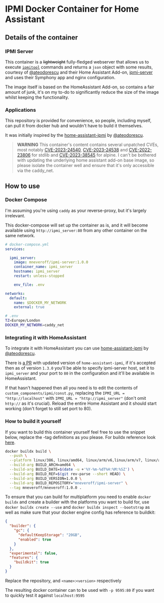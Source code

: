 # IPMI Docker Container for Home Assistant

## Details of the container

### IPMI Server

This container is a ~~lightweight~~ fully-fledged webserver that allows us to execute [`ipmitool`](https://linux.die.net/man/1/ipmitool) commands and returns a `json` object with some results, courtesy of [@ateodorescu](https://github.com/ateodorescu) and their Home Assistant Add-on, [ipmi-server](home-assistant-addons) and uses their Symphony app and nginx configuration.

The image itself is based on the HomeAssistant Add-on, so contains a fair amount of junk, it's on my to-do to significantly reduce the size of the image whilst keeping the functionality.

### Applications

This repository is provided for convenience, so people, including myself, can pull it from docker hub and wouldn't have to build it themselves.

It was initially inspired by the [home-assistant-ipmi](https://github.com/ateodorescu/home-assistant-ipmi) by [@ateodorescu](https://github.com/ateodorescu).

> **WARNING** This container's content contains several unpatched CVEs, most notably [CVE-2023-24540⁠](https://scout.docker.com/vulnerabilities/id/CVE-2023-24540?s=golang&n=stdlib&t=golang&vr=%3C1.19.9), [CVE-2023-24538⁠](https://scout.docker.com/vulnerabilities/id/CVE-2023-24538?s=golang&n=stdlib&t=golang&vr=%3C1.19.8) and [CVE-2022-23806⁠](https://scout.docker.com/vulnerabilities/id/CVE-2022-23806?s=golang&n=stdlib&t=golang&vr=%3E=1.17.0-0,%3C1.17.7) for stdlib and [CVE-2023-38545⁠](https://scout.docker.com/vulnerabilities/id/CVE-2023-38545?s=alpine&n=curl&ns=alpine&t=apk&osn=alpine&osv=3.18&vr=%3C8.4.0-r0) for alpine. I can't be bothered with updating the underlying home assistant add-on base image, so please isolate the container well and ensure that it's only accessible via the caddy_net.

## How to use

### Docker Compose

I'm assuming you're using `caddy` as your reverse-proxy, but it's largely irrelevant. 

This docker-compose will set up the container as is, and it will become available using `http://ipmi_server:80` from any other container on the same network.

``` yml
# docker-compose.yml
services:

  ipmi_server:
    image: mneveroff/ipmi-server:1.0.0
    container_name: ipmi_server
    hostname: ipmi_server
    restart: unless-stopped

    env_file: .env

networks:
  default:
    name: $DOCKER_MY_NETWORK
    external: true
```

``` bash
# .env
TZ=Europe/London
DOCKER_MY_NETWORK=caddy_net
```

### Integrating it with HomeAssistant

To integrate it with HomeAssistant you can use [home-assistant-ipmi](https://github.com/ateodorescu/home-assistant-ipmi) by [@ateodorescu](https://github.com/ateodorescu). 

There is [a PR](https://github.com/ateodorescu/home-assistant-ipmi/pull/23/commits) with updated version of `home-assistant-ipmi`, if it's accepted then as of version `1.3.0` you'll be able to specify ipmi-server host, set it to `ipmi_server` and your port to `80` in the configuration and it'll be available in HomeAssistant.

If that hasn't happened then all you need is to edit the contents of `custom_components/ipmi/const.py`, replacing the `IPMI_URL = "http://localhost"` with `IPMI_URL = "http://ipmi_server"` (don't omit `http://` as it's crucial). Reload the entire Home Assistant and it should start working (don't forget to still set port to 80).

### How to build it yourself

If you want to build this container yourself feel free to use the snippet below, replace the -tag definitions as you please. For buildx reference look [here](https://www.docker.com/blog/multi-arch-build-and-images-the-simple-way/).

``` bash
docker buildx build \
  --push \
  --platform linux/386, linux/amd64, linux/arm/v6,linux/arm/v7, linux/arm64 \
  --build-arg BUILD_ARCH=amd64 \
  --build-arg BUILD_DATE=$(date -u +'%Y-%m-%dT%H:%M:%SZ') \
  --build-arg BUILD_REF=$(git rev-parse --short HEAD) \
  --build-arg BUILD_VERSION=1.0.0 \
  --build-arg BUILD_REPOSITORY="mneveroff/ipmi-server" \
  --tag mneveroff/mneveroff:1.0.0 .
```

To ensure that you can build for multiplatform you need to enable `docker buildx` and create a builder with the platforms you want to build for, use `docker buildx create --use` and `docker buildx inspect --bootstrap` as well as make sure that your docker engine config has reference to buildkit:

``` json
{
  "builder": {
    "gc": {
      "defaultKeepStorage": "20GB",
      "enabled": true
    }
  },
  "experimental": false,
  "features": {
    "buildkit": true
  }
}
```

Replace the repository, and `<name>`:`<version>` respectively

The resulting docker container can to be used with `-p 9595:80` if you want to quickly test it against `localhost:9595`
